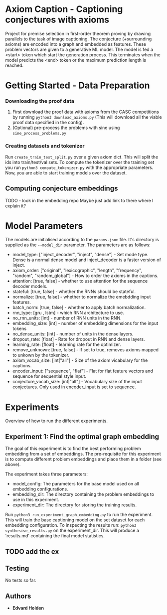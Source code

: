 # Axiom Caption - Captioning conjectures with axioms

Project for premise selection in first-order theorem proving by drawing parallels to the task of image captioning.
The conjecture (+surrounding axioms) are encoded into a graph and embedded as features. These problem vectors
are given to a generative ML model. The model is fed a \<start\> token which start the generation process. 
This terminates when the model predicts the \<end\> token or the maximum prediction length is reached.

# Getting Started - Data Preparation

### Downloading the proof data

1. First download the proof data with axioms from the CASC competitions by running `python3 download_axioms.py` (This will download all the viable proof data specified in the config).
2. (Optional) pre-process the problems with sine using `sine_process_problems.py`

### Creating datasets and tokenizer

Run `create_train_test_split.py` over a given axiom dict. This will split the ids into train/test/val sets.
To compute the tokenizer over the training set you run `python3 compute_tokenizer.py` with the appropriate parameters.
Now, you are able to start training models over the dataset.


## Computing conjecture embeddings

TODO - look in the embedding repo
Maybe just add link to there where I explain it?


# Model Parameters

The models are initialised according to the `params.json` file. It's directory is supplied as the `--model_dir` parameter.
The parameters are as follows:

* model_type: ["inject_decoder", "inject", "dense"] - Set mode type. Dense is a normal dense model and inject_decoder is a faster version of inject.
* axiom_order: ["original", "lexicographic", "length", "frequency", "random", "random_global"] - How to order the axioms in the captions.
* attention: [true, false] - whether to use attention for the sequence decoder models.
* stateful: [true, false] - whether the RNNs should be stateful.
* normalize: [true, false] - whether to normalize the emebdding input features.
* batch_norm: [true, false] - whether to apply batch normalization.
* rnn_type: [gru , lstm] - which RNN architecture to use.
* no_rnn_units: [int] - number of RNN units in the RNN.
* embedding_size: [int] - number of embedding dimensions for the input tokens
* no_dense_units: [int] - number of units in the dense layers.
* dropout_rate: [float] - Rate for dropout in RNN and dense layers.
* learning_rate: [float] - learning rate for the optimizer.
* remove_unknown: [true, false] - If set to true, removes axioms mapped to unkown by the tokenizer.
* axiom_vocab_size: [int|"all"] - Size of the axiom vicabulary for the captions.
* encoder_input: ["sequence", "flat"] - Flat for flat feature vectors and sequence for sequential style input.
* conjecture_vocab_size: [int|"all"] - Vocabulary size of the input conjectures. Only used in encoder_input is set to sequence.



# Experiments

Overview of how to run the different experiments.

## Experiment 1: Find the optimal graph embedding

The goal of this experiment is to find the best performing problem embedding from a set of embeddings.
The pre-requisite for this experiment is to compute different problem embeddings and place them in a folder (see above).

The experiment takes three parameters:
* model_config: The parameters for the base model used on all embedding configurations.
* embedding_dir: The directory containing the problem embeddings to use in this experiment.
* experiment_dir: The directory for storing the training results.


Run `python3 run_experiment_graph_embedding.py` to run the experiment. This will train the base
captioning model on the set dataset for each embedding configuration.
To inspecting the results run: `python3 synthesise_results.py` on the experiment_dir.
This will produce a 'results.md' containing the final model statistics.

## TODO add the ex


## Testing
No tests so far.

## Authors

* **Edvard Holden** 

